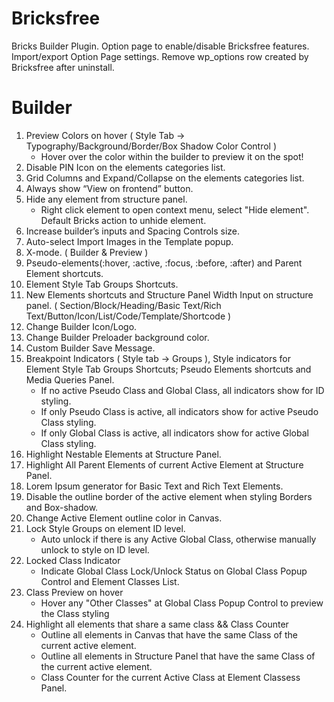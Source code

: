 # Bricksfree
Bricks Builder Plugin. Option page to enable/disable Bricksfree features. Import/export Option Page settings. Remove wp_options row created by Bricksfree after uninstall.

# Builder
1) Preview Colors on hover ( Style Tab -> Typography/Background/Border/Box Shadow Color Control )
   * Hover over the color within the builder to preview it on the spot!
2) Disable PIN Icon on the elements categories list.
3) Grid Columns and Expand/Collapse on the elements categories list.
4) Always show “View on frontend” button.
5) Hide any element from structure panel.
   * Right click element to open context menu, select "Hide element". Default Bricks action to unhide element.
6) Increase builder’s inputs and Spacing Controls size.
7) Auto-select Import Images in the Template popup.
8) X-mode. ( Builder & Preview )
9) Pseudo-elements(:hover, :active, :focus, :before, :after) and Parent Element shortcuts.
10) Element Style Tab Groups Shortcuts.
11) New Elements shortcuts and Structure Panel Width Input on structure panel. ( Section/Block/Heading/Basic Text/Rich Text/Button/Icon/List/Code/Template/Shortcode )
12) Change Builder Icon/Logo.
13) Change Builder Preloader background color.
14) Custom Builder Save Message.
15) Breakpoint Indicators ( Style tab -> Groups ), Style indicators for Element Style Tab Groups Shortcuts; Pseudo Elements shortcuts and Media Queries Panel.
    * If no active Pseudo Class and Global Class, all indicators show for ID styling.
    * If only Pseudo Class is active, all indicators show for active Pseudo Class styling.
    * If only Global Class is active, all indicators show for active Global Class styling.
16) Highlight Nestable Elements at Structure Panel.
17) Highlight All Parent Elements of current Active Element at Structure Panel.
18) Lorem Ipsum generator for Basic Text and Rich Text Elements.
19) Disable the outline border of the active element when styling Borders and Box-shadow.
20) Change Active Element outline color in Canvas.
21) Lock Style Groups on element ID level.
    * Auto unlock if there is any Active Global Class, otherwise manually unlock to style on ID level.
22) Locked Class Indicator
    * Indicate Global Class Lock/Unlock Status on Global Class Popup Control and Element Classes List.
23) Class Preview on hover
    * Hover any "Other Classes" at Global Class Popup Control to preview the Class styling
24) Highlight all elements that share a same class && Class Counter
    * Outline all elements in Canvas that have the same Class of the current active element.
    * Outline all elements in Structure Panel that have the same Class of the current active element.
    * Class Counter for the current Active Class at Element Classess Panel.
